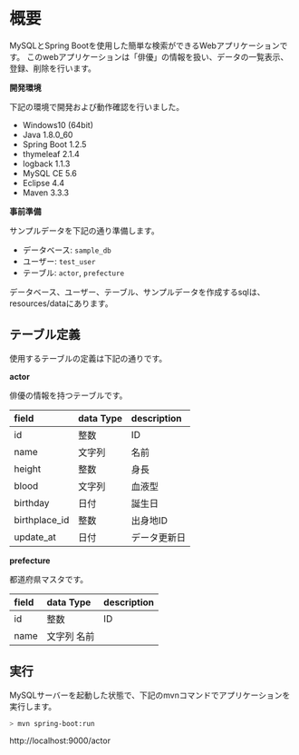 # 概要

MySQLとSpring Bootを使用した簡単な検索ができるWebアプリケーションです。
このwebアプリケーションは「俳優」の情報を扱い、データの一覧表示、登録、削除を行います。

**開発環境**

下記の環境で開発および動作確認を行いました。

* Windows10 (64bit)
* Java 1.8.0_60
* Spring Boot 1.2.5
 * thymeleaf 2.1.4
 * logback 1.1.3
* MySQL CE 5.6
* Eclipse 4.4
* Maven 3.3.3

**事前準備**

サンプルデータを下記の通り準備します。

* データベース: `sample_db`
* ユーザー: `test_user`
* テーブル: `actor`, `prefecture`

データベース、ユーザー、テーブル、サンプルデータを作成するsqlは、resources/dataにあります。

## テーブル定義

使用するテーブルの定義は下記の通りです。

**actor**

俳優の情報を持つテーブルです。

|field               |data Type  |description              |
|:-------------------|:----------|:------------------------|
|id                  |整数       |ID                       |
|name                |文字列     |名前                     |
|height              |整数       |身長                     |
|blood               |文字列     |血液型                   |
|birthday            |日付       |誕生日                   |
|birthplace_id       |整数       |出身地ID                 |
|update_at           |日付       |データ更新日             |

**prefecture**

都道府県マスタです。

|field               |data Type  |description              |
|:-------------------|:----------|:------------------------|
|id                  |整数       |ID                       |
|name                |文字列      名前                     |

## 実行

MySQLサーバーを起動した状態で、下記のmvnコマンドでアプリケーションを実行します。

```bash
> mvn spring-boot:run
```

http://localhost:9000/actor
